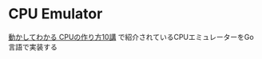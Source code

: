 # CPU Emulator

[動かしてわかる CPUの作り方10講](https://gihyo.jp/book/2019/978-4-297-10821-2)
で紹介されているCPUエミュレーターをGo言語で実装する